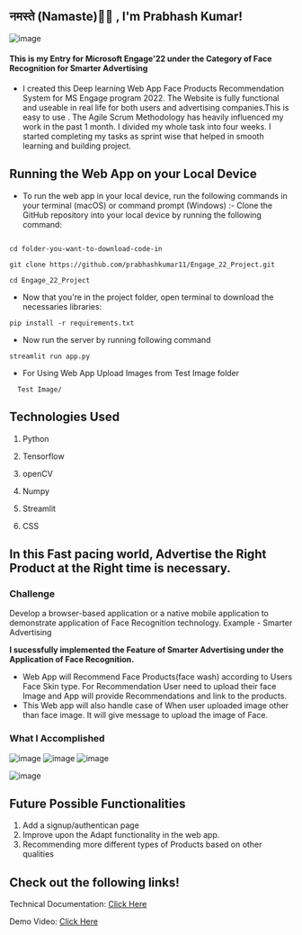 ## नमस्ते (Namaste)🙏🏻 , I'm Prabhash Kumar!

![image](https://user-images.githubusercontent.com/76423490/170848708-292c0879-6dbf-4f17-abf2-3c306fecdc5b.png)


#### This is my Entry for Microsoft Engage'22 under the Category of Face Recognition for Smarter Advertising
- I created this Deep learning Web App Face Products Recommendation System for MS Engage program 2022. The Website is fully functional and useable in real life for both users and advertising companies.This is easy to use . The Agile Scrum Methodology has heavily influenced my work in the past 1 month. I divided my whole task into four weeks. I started completing my tasks as sprint wise that helped in smooth learning and building project.

## Running the Web App on your Local Device

- To run the web app in your local device, run the following commands in your terminal (macOS) or command prompt (Windows) :-
Clone the GitHub repository into your local device by running the following command:
```

cd folder-you-want-to-download-code-in

git clone https://github.com/prabhashkumar11/Engage_22_Project.git

cd Engage_22_Project

```
- Now that you're in the project folder, open terminal to download the necessaries libraries:
```
pip install -r requirements.txt

```
- Now run the server by running following command
```
streamlit run app.py

```
- For Using Web App Upload Images from Test Image folder
```
  Test Image/
```
## Technologies Used

1. Python

2. Tensorflow

3. openCV

4. Numpy

5. Streamlit

6. CSS

## In this Fast pacing world, Advertise the Right Product at the Right time is necessary.

### Challenge
Develop a browser-based application or a native mobile application to demonstrate application of Face Recognition technology.
Example - Smarter Advertising

**I sucessfully implemented the Feature of Smarter Advertising under the Application of Face Recognition.**
- Web App will Recommend Face Products(face wash) according to Users Face Skin type. For Recommendation User need to upload their face Image and App will provide Recommendations and link to the products.
- This Web app will also handle case of When user uploaded image other than face image. It will give message to upload the image of Face.

### What I Accomplished

![image](https://user-images.githubusercontent.com/76423490/170849462-47c18218-5164-442a-bbb7-5eebe4f29a86.png)
![image](https://user-images.githubusercontent.com/76423490/170849917-5a619b58-25e8-4119-b03b-1591a85da47b.png)
![image](https://user-images.githubusercontent.com/76423490/170860493-90c9ff3b-c044-4ef5-95b2-953a98911c1e.png)

![image](https://user-images.githubusercontent.com/76423490/170851450-3a07770c-e364-449f-8d45-0f38b85e9193.png)


## Future Possible Functionalities

1. Add a signup/authentican page
2. Improve upon the Adapt functionality in the web app.
3. Recommending more different types of Products based on other qualities

## Check out the following links!

Technical Documentation: [Click Here](https://drive.google.com/drive/folders/1hwgqKNfJrMhFsjgGf3UlZB-9i5RrWcDT?usp=sharing)


Demo Video: [Click Here](https://www.youtube.com/watch?v=oMyjZ7DLobA)
